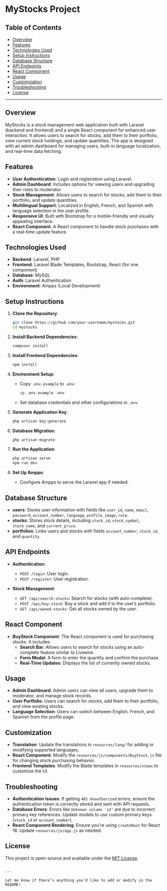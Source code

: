 # MyStocks Project

## Table of Contents

-   [Overview](#overview)
-   [Features](#features)
-   [Technologies Used](#technologies-used)
-   [Setup Instructions](#setup-instructions)
-   [Database Structure](#database-structure)
-   [API Endpoints](#api-endpoints)
-   [React Component](#react-component)
-   [Usage](#usage)
-   [Customization](#customization)
-   [Troubleshooting](#troubleshooting)
-   [License](#license)

---

## Overview

MyStocks is a stock management web application built with Laravel (backend and frontend) and a single React component for enhanced user interaction. It allows users to search for stocks, add them to their portfolio, view current stock holdings, and update quantities. The app is designed with an admin dashboard for managing users, built-in language localization, and real-time data fetching.

## Features

-   **User Authentication**: Login and registration using Laravel.
-   **Admin Dashboard**: Includes options for viewing users and upgrading their roles to moderator.
-   **Stock Management**: Allows users to search for stocks, add them to their portfolio, and update quantities.
-   **Multilingual Support**: Localized in English, French, and Spanish with language selection in the user profile.
-   **Responsive UI**: Built with Bootstrap for a mobile-friendly and visually appealing interface.
-   **React Component**: A React component to handle stock purchases with a real-time update feature.

## Technologies Used

-   **Backend**: Laravel, PHP
-   **Frontend**: Laravel Blade Templates, Bootstrap, React (for one component)
-   **Database**: MySQL
-   **Auth**: Laravel Authentication
-   **Environment**: Ampps (Local Development)

## Setup Instructions

1. **Clone the Repository**:

    ```bash
    git clone https://github.com/your-username/mystocks.git
    cd mystocks
    ```

2. **Install Backend Dependencies**:

    ```bash
    composer install
    ```

3. **Install Frontend Dependencies**:

    ```bash
    npm install
    ```

4. **Environment Setup**:

    - Copy `.env.example` to `.env`:
        ```bash
        cp .env.example .env
        ```
    - Set database credentials and other configurations in `.env`.

5. **Generate Application Key**:

    ```bash
    php artisan key:generate
    ```

6. **Database Migration**:

    ```bash
    php artisan migrate
    ```

7. **Run the Application**:

    ```bash
    php artisan serve
    npm run dev
    ```

8. **Set Up Ampps**:
    - Configure Ampps to serve the Laravel app if needed.

## Database Structure

-   **users**: Stores user information with fields like `user_id`, `name`, `email`, `password`, `account_number`, `language`, `profile_image`, `role`.
-   **stocks**: Stores stock details, including `stock_id`, `stock_symbol`, `stock_name`, and `current_price`.
-   **portfolios**: Links users and stocks with fields `account_number`, `stock_id`, and `quantity`.

## API Endpoints

-   **Authentication**:

    -   `POST /login`: User login.
    -   `POST /register`: User registration.

-   **Stock Management**:
    -   `GET /api/search-stocks`: Search for stocks (with auto-complete).
    -   `POST /api/buy-stock`: Buy a stock and add it to the user’s portfolio.
    -   `GET /api/owned-stocks`: Get all stocks owned by the user.

## React Component

-   **BuyStock Component**: The React component is used for purchasing stocks. It includes:
    -   **Search Bar**: Allows users to search for stocks using an auto-complete feature similar to Livewire.
    -   **Form Modal**: A form to enter the quantity and confirm the purchase.
    -   **Real-Time Updates**: Displays the list of currently owned stocks.

## Usage

-   **Admin Dashboard**: Admin users can view all users, upgrade them to moderator, and manage stock records.
-   **User Portfolio**: Users can search for stocks, add them to their portfolio, and view existing stocks.
-   **Language Selection**: Users can switch between English, French, and Spanish from the profile page.

## Customization

-   **Translation**: Update the translations in `resources/lang/` for adding or modifying supported languages.
-   **React Component**: Modify the `resources/js/components/BuyStock.js` file for changing stock purchasing behavior.
-   **Frontend Templates**: Modify the Blade templates in `resources/views` to customize the UI.

## Troubleshooting

-   **Authentication Issues**: If getting `401 Unauthorized` errors, ensure the authentication token is correctly stored and sent with API requests.
-   **Database Errors**: Errors like `Unknown column 'id'` are due to incorrect primary key references. Update models to use custom primary keys (`stock_id` or `account_number`).
-   **React Component Rendering**: Ensure you're using `createRoot` for React 18. Update `resources/js/app.js` as needed.

## License

This project is open-source and available under the [MIT License](LICENSE).

```

---

Let me know if there’s anything you’d like to add or modify in the README!

```

